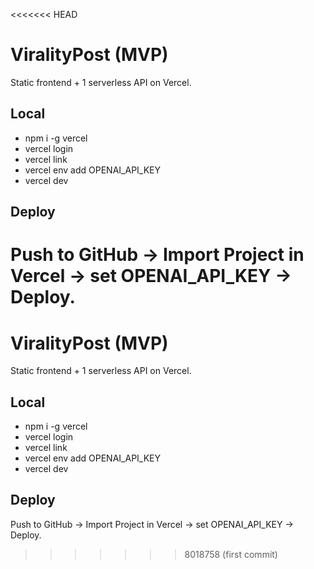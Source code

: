 <<<<<<< HEAD
# ViralityPost (MVP)

Static frontend + 1 serverless API on Vercel.

## Local
- npm i -g vercel
- vercel login
- vercel link
- vercel env add OPENAI_API_KEY
- vercel dev

## Deploy
Push to GitHub → Import Project in Vercel → set OPENAI_API_KEY → Deploy.
=======
# ViralityPost (MVP)

Static frontend + 1 serverless API on Vercel.

## Local
- npm i -g vercel
- vercel login
- vercel link
- vercel env add OPENAI_API_KEY
- vercel dev

## Deploy
Push to GitHub → Import Project in Vercel → set OPENAI_API_KEY → Deploy.
>>>>>>> 8018758 (first commit)
